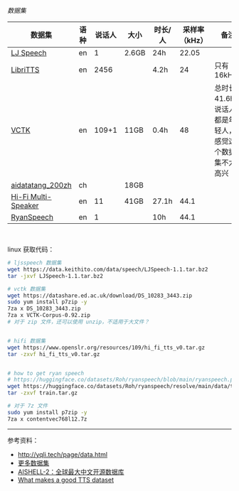
_数据集_

| 数据集                                                       | 语种 | 说话人 | 大小  | 时长/人 | 采样率（kHz） | 备注                                                  |
| ------------------------------------------------------------ | ---- | ------ | ----- | ------- | ------------- | ----------------------------------------------------- |
| [LJ Speech](https://keithito.com/LJ-Speech-Dataset/)         | en   | 1      | 2.6GB | 24h     | 22.05         |                                                       |
| [LibriTTS](https://www.openslr.org/60/)                      | en   | 2456   |       | 4.2h    | 24            | 只有16kHz                                             |
| [VCTK](https://datashare.ed.ac.uk/handle/10283/3443)         | en   | 109+1  | 11GB  | 0.4h    | 48            | 总时长41.6h，说话人都是年轻人，感觉这个数据集不太高兴 |
| [aidatatang_200zh](https://openslr.org/62/)                  | ch   |        | 18GB  |         |               |                                                       |
| [Hi-Fi Multi-Speaker](https://www.openslr.org/109/)          | en   | 11     | 41GB  | 27.1h   | 44.1          |                                                       |
| [RyanSpeech](https://huggingface.co/datasets/Roh/ryanspeech) | en   | 1      |       | 10h     | 44.1          |                                                       |


</br>

linux 获取代码：

```bash
# ljsspeech 数据集
wget https://data.keithito.com/data/speech/LJSpeech-1.1.tar.bz2
tar -jxvf LJSpeech-1.1.tar.bz2

# vctk 数据集
wget https://datashare.ed.ac.uk/download/DS_10283_3443.zip
sudo yum install p7zip -y
7za x DS_10283_3443.zip
7za x VCTK-Corpus-0.92.zip
# 对于 zip 文件，还可以使用 unzip，不适用于大文件？


# hifi 数据集
wget https://www.openslr.org/resources/109/hi_fi_tts_v0.tar.gz
tar -zxvf hi_fi_tts_v0.tar.gz


# how to get ryan speech
# https://huggingface.co/datasets/Roh/ryanspeech/blob/main/ryanspeech.py
wget https://huggingface.co/datasets/Roh/ryanspeech/resolve/main/data/train.tar.gz
tar -zxvf train.tar.gz

# 对于 7z 文件
sudo yum install p7zip -y
7za x contentvec768l12.7z
```
------------

参考资料：
- http://yqli.tech/page/data.html
- [更多数据集](https://zhuanlan.zhihu.com/p/267372288)
- [AISHELL-2：全球最大中文开源数据库](https://cloud.tencent.com/developer/news/249984)
- [What makes a good TTS dataset](https://github.com/coqui-ai/TTS/wiki/What-makes-a-good-TTS-dataset)